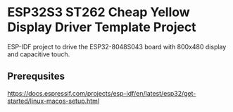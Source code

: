 # ESP32S3 ST262 Cheap Yellow Display Driver Template Project

ESP-IDF project to drive the ESP32-8048S043 board with 800x480 display and capacitive touch.

## Prerequsites 

https://docs.espressif.com/projects/esp-idf/en/latest/esp32/get-started/linux-macos-setup.html